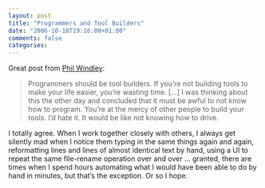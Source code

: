 ```yaml
---
layout: post
title: "Programmers and Tool Builders"
date: "2006-10-18T19:16:00+01:00"
comments: false
categories: 
---
```


<p>Great post from <a href="http://www.windley.com/archives/2006/10/when_you_pick_your_tools_pick_those_that_can_build_tools.shtml">Phil Windley</a>:</p>

<blockquote>
<p>Programmers should be tool builders. If you&#8217;re not building tools to make your life easier, you&#8217;re wasting time. [&#8230;] I was thinking about this the other day and concluded that it must be awful to not know how to program. You&#8217;re at the mercy of other people to build your tools. I&#8217;d hate it. It would be like not knowing how to drive.</p>
</blockquote>

<p>I totally agree. When I work together closely with others, I always get silently mad when I notice them typing in the same things again and again, reformatting lines and lines of almost identical text by hand, using a UI to repeat the same file-rename operation over and over &#8230; granted, there are times when I spend hours automating what I would have been able to do by hand in minutes, but that&#8217;s the exception. Or so I hope.</p>


